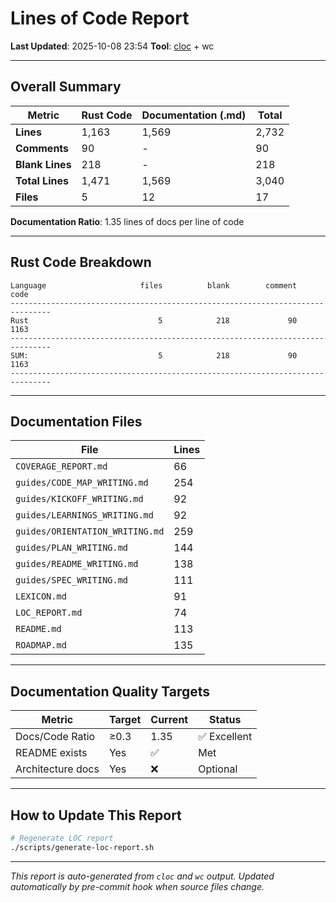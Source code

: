 # Lines of Code Report

**Last Updated**: 2025-10-08 23:54
**Tool**: [cloc](https://github.com/AlDanial/cloc) + wc

---

## Overall Summary

| Metric | Rust Code | Documentation (.md) | Total |
|--------|-----------|---------------------|-------|
| **Lines** | 1,163 | 1,569 | 2,732 |
| **Comments** | 90 | - | 90 |
| **Blank Lines** | 218 | - | 218 |
| **Total Lines** | 1,471 | 1,569 | 3,040 |
| **Files** | 5 | 12 | 17 |

**Documentation Ratio**: 1.35 lines of docs per line of code

---

## Rust Code Breakdown

```
Language                     files          blank        comment           code
-------------------------------------------------------------------------------
Rust                             5            218             90           1163
-------------------------------------------------------------------------------
SUM:                             5            218             90           1163
-------------------------------------------------------------------------------
```

---

## Documentation Files

| File | Lines |
|------|-------|
| `COVERAGE_REPORT.md` | 66 |
| `guides/CODE_MAP_WRITING.md` | 254 |
| `guides/KICKOFF_WRITING.md` | 92 |
| `guides/LEARNINGS_WRITING.md` | 92 |
| `guides/ORIENTATION_WRITING.md` | 259 |
| `guides/PLAN_WRITING.md` | 144 |
| `guides/README_WRITING.md` | 138 |
| `guides/SPEC_WRITING.md` | 111 |
| `LEXICON.md` | 91 |
| `LOC_REPORT.md` | 74 |
| `README.md` | 113 |
| `ROADMAP.md` | 135 |

---

## Documentation Quality Targets

| Metric | Target | Current | Status |
|--------|--------|---------|--------|
| Docs/Code Ratio | ≥0.3 | 1.35 | ✅ Excellent |
| README exists | Yes | ✅ | Met |
| Architecture docs | Yes | ❌ | Optional |

---

## How to Update This Report

```bash
# Regenerate LOC report
./scripts/generate-loc-report.sh
```

---

*This report is auto-generated from `cloc` and `wc` output.*
*Updated automatically by pre-commit hook when source files change.*

